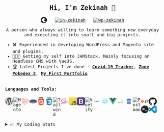 <samp>
<h2 align="center">Hi, I'm Zekinah 👋</h2>
<p align="center">
<a href="https://www.zekinahlecaros.com/" target="blank"><img align="center" src=https://raw.githubusercontent.com/iconic/open-iconic/master/svg/globe.svg alt="zekinalecaros.com" height="20" width="20" /></a>
&emsp;
<a href="https://ph.linkedin.com/in/zekinah" target="blank"><img align="center" src=https://cdn.jsdelivr.net/npm/simple-icons@3.0.1/icons/linkedin.svg alt="in-zekinah" height="20" width="20" /></a>
  &emsp;
<a href="https://profiles.wordpress.org/zekinah/" target="blank"><img align="center" src=https://cdn.jsdelivr.net/npm/simple-icons@3.0.1/icons/wordpress.svg alt="wp-zekinah" height="20" width="20" /></a>
</p>
<p align="center">
A person who always willing to learn something new everyday and executing it into small and big projects.
</p>

- 🛠 Experienced in developing WordPress and Magento site and plugins.
- 👩🏻‍💻 Getting my self into JAMStack. Mainly focusing on Headless CMS with VueJS.
- 🏆 Latest Projects I've done - **[Covid-19 Tracker](https://github.com/zekinah/pandemiccovid-19)**, **[Zone Pokedex 2](https://github.com/zekinah/zone-pokedex2)**, **[My First Portfolio](https://github.com/zekinah/iamzekinah)** 
<br><br>

#### Languages and Tools:

<img align="left" alt="Wordpress" width="26px" src="https://raw.githubusercontent.com/github/explore/80688e429a7d4ef2fca1e82350fe8e3517d3494d/topics/wordpress/wordpress.png" />
<img align="left" alt="Magento" width="26px" src="https://avatars.githubusercontent.com/u/168457?s=26" />
<img align="left" alt="Laravel" width="26px" src="https://raw.githubusercontent.com/github/explore/56a826d05cf762b2b50ecbe7d492a839b04f3fbf/topics/laravel/laravel.png" />
<img align="left" alt="PHP" width="26px" src="https://raw.githubusercontent.com/github/explore/80688e429a7d4ef2fca1e82350fe8e3517d3494d/topics/php/php.png" />
<img align="left" alt="HTML5" width="26px" src="https://raw.githubusercontent.com/github/explore/80688e429a7d4ef2fca1e82350fe8e3517d3494d/topics/html/html.png" />
<img align="left" alt="CSS3" width="26px" src="https://raw.githubusercontent.com/github/explore/80688e429a7d4ef2fca1e82350fe8e3517d3494d/topics/css/css.png" />
<img align="left" alt="Tailwind" width="26px" src="https://avatars.githubusercontent.com/u/67109815?s=26" />
<img align="left" alt="Sass" width="26px" src="https://raw.githubusercontent.com/github/explore/80688e429a7d4ef2fca1e82350fe8e3517d3494d/topics/sass/sass.png" />
<img align="left" alt="JavaScript" width="26px" src="https://raw.githubusercontent.com/github/explore/80688e429a7d4ef2fca1e82350fe8e3517d3494d/topics/javascript/javascript.png" />
<img align="left" alt="Bootstrap" width="26px" src="https://raw.githubusercontent.com/github/explore/80688e429a7d4ef2fca1e82350fe8e3517d3494d/topics/bootstrap/bootstrap.png" />
<img align="left" alt="Vuetify" width="26px" src="https://avatars.githubusercontent.com/u/22138497?s=26" />
<img align="left" alt="JavaScript" width="26px" src="https://raw.githubusercontent.com/github/explore/80688e429a7d4ef2fca1e82350fe8e3517d3494d/topics/jquery/jquery.png" />
<img align="left" alt="React" width="26px" src="https://raw.githubusercontent.com/github/explore/80688e429a7d4ef2fca1e82350fe8e3517d3494d/topics/react/react.png" />
<img align="left" alt="Vue" width="26px" src="https://raw.githubusercontent.com/github/explore/80688e429a7d4ef2fca1e82350fe8e3517d3494d/topics/vue/vue.png" />
<img align="left" alt="MySQL" width="26px" src="https://raw.githubusercontent.com/github/explore/80688e429a7d4ef2fca1e82350fe8e3517d3494d/topics/mysql/mysql.png" />
<img align="left" alt="SQL" width="26px" src="https://raw.githubusercontent.com/github/explore/80688e429a7d4ef2fca1e82350fe8e3517d3494d/topics/sql/sql.png" />
<img align="left" alt="Postman" width="26px" src="https://avatars.githubusercontent.com/u/10251060?s=26" />
<img align="left" alt="Git" width="26px" src="https://raw.githubusercontent.com/github/explore/80688e429a7d4ef2fca1e82350fe8e3517d3494d/topics/git/git.png" />
<img align="left" alt="GitHub" width="26px" src="https://raw.githubusercontent.com/github/explore/78df643247d429f6cc873026c0622819ad797942/topics/github/github.png" />
<img align="left" alt="Terminal" width="26px" src="https://raw.githubusercontent.com/github/explore/80688e429a7d4ef2fca1e82350fe8e3517d3494d/topics/terminal/terminal.png" />
<img align="left" alt="Visual Studio Code" width="26px" src="https://raw.githubusercontent.com/github/explore/80688e429a7d4ef2fca1e82350fe8e3517d3494d/topics/visual-studio-code/visual-studio-code.png" />


<br><br><br><br>

<details>
    <summary>📈 My Coding Stats</summary>

<!--START_SECTION:waka-->
![Code Time](http://img.shields.io/badge/Code%20Time-3%2C788%20hrs%2049%20mins-blue)

**🐱 My GitHub Data** 

> 📦 190.8 kB Used in GitHub's Storage 
 > 
> 🏆 62 Contributions in the Year 2024
 > 
> 🚫 Not Opted to Hire
 > 
> 📜 30 Public Repositories 
 > 
> 🔑 39 Private Repositories 
 > 
**I'm a Night 🦉** 

```text
🌞 Morning                426 commits         ██░░░░░░░░░░░░░░░░░░░░░░░   07.48 % 
🌆 Daytime                1714 commits        ████████░░░░░░░░░░░░░░░░░   30.10 % 
🌃 Evening                2305 commits        ██████████░░░░░░░░░░░░░░░   40.47 % 
🌙 Night                  1250 commits        █████░░░░░░░░░░░░░░░░░░░░   21.95 % 
```
📅 **I'm Most Productive on Sunday** 

```text
Monday                   672 commits         ███░░░░░░░░░░░░░░░░░░░░░░   11.80 % 
Tuesday                  622 commits         ███░░░░░░░░░░░░░░░░░░░░░░   10.92 % 
Wednesday                700 commits         ███░░░░░░░░░░░░░░░░░░░░░░   12.29 % 
Thursday                 667 commits         ███░░░░░░░░░░░░░░░░░░░░░░   11.71 % 
Friday                   870 commits         ████░░░░░░░░░░░░░░░░░░░░░   15.28 % 
Saturday                 1035 commits        █████░░░░░░░░░░░░░░░░░░░░   18.17 % 
Sunday                   1129 commits        █████░░░░░░░░░░░░░░░░░░░░   19.82 % 
```


📊 **This Week I Spent My Time On** 

```text
💬 Programming Languages: 
PHP                      30 hrs 8 mins       ███████████████████░░░░░░   75.39 % 
JavaScript               4 hrs 11 mins       ███░░░░░░░░░░░░░░░░░░░░░░   10.48 % 
Blade Template           3 hrs 20 mins       ██░░░░░░░░░░░░░░░░░░░░░░░   08.34 % 
Other                    1 hr 10 mins        █░░░░░░░░░░░░░░░░░░░░░░░░   02.94 % 
CSS                      43 mins             ░░░░░░░░░░░░░░░░░░░░░░░░░   01.83 % 
```

**I Mostly Code in PHP** 

```text
PHP                      38 repos            ███████████████░░░░░░░░░░   61.29 % 
JavaScript               7 repos             ███░░░░░░░░░░░░░░░░░░░░░░   11.29 % 
CSS                      7 repos             ███░░░░░░░░░░░░░░░░░░░░░░   11.29 % 
HTML                     6 repos             ██░░░░░░░░░░░░░░░░░░░░░░░   09.68 % 
Vue                      4 repos             ██░░░░░░░░░░░░░░░░░░░░░░░   06.45 % 
```




 Last Updated on 14/01/2024 03:13:57 UTC
<!--END_SECTION:waka-->
</details>
</samp>
